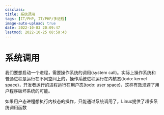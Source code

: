 ```yaml
---
cssclass:
title: 系统调用
tags: [IT/PHP, IT/PHP/多进程]
image-auto-upload: true
date: 2022-10-03 20:09:47
lastmod: 2022-10-25 08:58:43
---
```

# 系统调用

我们要想启动一个进程，需要操作系统的调用(system call)。实际上操作系统和普通进程是运行在不同空间上的，操作系统进程运行在内核态(todo: kernel space)，开发者运行的进程运行在用户态(todo: user space)，这样有效规避了用户程序破坏系统的可能。

如果用户态进程想执行内核态的操作，只能通过系统调用了。Linux提供了超多系统调用函数